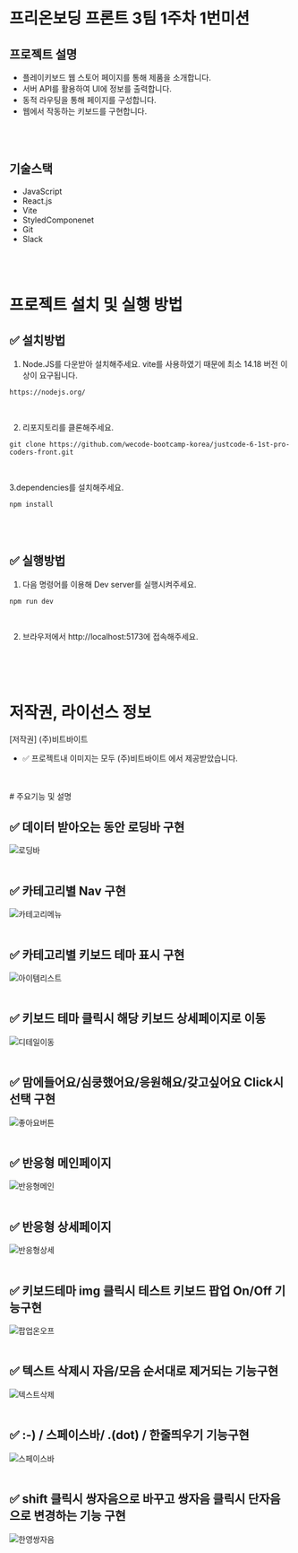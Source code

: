 # 프리온보딩 프론트 3팀 1주차 1번미션
## 프로젝트 설명
- 플레이키보드 웹 스토어 페이지를 통해 제품을 소개합니다.
- 서버 API를 활용하여 UI에 정보를 출력합니다.
- 동적 라우팅을 통해 페이지를 구성합니다.
- 웹에서 작동하는 키보드를 구현합니다.
<br/>
<br/>


## 기술스택
- JavaScript
- React.js
- Vite
- StyledComponenet
- Git
- Slack
<br/>
<br/>


# 프로젝트 설치 및 실행 방법
## ✅ 설치방법

1. Node.JS를 다운받아 설치해주세요. vite를 사용하였기 때문에 최소 14.18 버전 이상이 요구됩니다. 
```
https://nodejs.org/
```
<br/>

2. 리포지토리를 클론해주세요.<br/>
```
git clone https://github.com/wecode-bootcamp-korea/justcode-6-1st-pro-coders-front.git 
```
<br/>

3.dependencies를 설치해주세요.
```
npm install
```
<br/>
<br/>

## ✅ 실행방법
1. 다음 명령어를 이용해 Dev server를 실행시켜주세요.
```
npm run dev
```
<br/>

2. 브라우저에서 http://localhost:5173에 접속해주세요.
<br/>
<br/>
<br/>

# 저작권, 라이선스 정보
[저작권] (주)비트바이트
<br/>
- ✅ 프로젝트내 이미지는 모두 (주)비트바이트 에서 제공받았습니다.
<br/>
<br/>
# 주요기능 및 설명

## ✅ 데이터 받아오는 동안 로딩바 구현
![로딩바](https://user-images.githubusercontent.com/87900492/194311898-63badb3c-47e5-4e4c-b603-f32661c5ab65.gif)
<br/>
<br/>

## ✅ 카테고리별 Nav 구현
![카테고리메뉴](https://user-images.githubusercontent.com/87900492/194311912-1fbace32-067d-415b-95b8-30a13efb26f2.gif)
<br/>
<br/>

## ✅ 카테고리별 키보드 테마 표시 구현
![아이템리스트](https://user-images.githubusercontent.com/87900492/194311901-de6fc14e-6367-4b72-ad90-83242da55949.gif)
<br/>
<br/>

## ✅  키보드 테마 클릭시 해당 키보드 상세페이지로 이동
![디테일이동](https://user-images.githubusercontent.com/87900492/194311892-ef3312ee-c098-405a-918e-4a3b0b39944b.gif)
<br/>
<br/>

## ✅  맘에들어요/심쿵했어요/응원해요/갖고싶어요 Click시 선택 구현
![좋아요버튼](https://user-images.githubusercontent.com/87900492/194311911-3580e447-92f0-4378-8060-d061b5e8e6fe.gif)
<br/>
<br/>

## ✅ 반응형 메인페이지
![반응형메인](https://user-images.githubusercontent.com/87900492/194315784-f76bcc72-9977-46ef-a9e7-a3a7ca046670.gif)
<br/>
<br/>

## ✅ 반응형 상세페이지
![반응형상세](https://user-images.githubusercontent.com/87900492/194315771-3b1154ed-9482-4dba-90ae-6850b067fb31.gif)
<br/>
<br/>


## ✅  키보드테마 img 클릭시 테스트 키보드 팝업 On/Off 기능구현
![팝업온오프](https://user-images.githubusercontent.com/87900492/194311918-533b0a0b-8888-4d37-9c1d-3cfa2b98be77.gif)
<br/>
<br/>

## ✅  텍스트 삭제시 자음/모음 순서대로 제거되는 기능구현
![텍스트삭제](https://user-images.githubusercontent.com/87900492/194311914-37328604-c9df-4fe7-ae0f-4d6b0bcc53b3.gif)
<br/>
<br/>

## ✅  :-) / 스페이스바/ .(dot) / 한줄띄우기 기능구현
![스페이스바](https://user-images.githubusercontent.com/87900492/194311899-ab330cc0-a584-4747-88fe-a1a10cf1b14c.gif)
<br/>
<br/>

## ✅  shift 클릭시 쌍자음으로 바꾸고 쌍자음 클릭시 단자음으로 변경하는 기능 구현
![한영쌍자음](https://user-images.githubusercontent.com/87900492/194311922-575ea93c-1a2c-463f-b840-34cb0007267c.gif)
